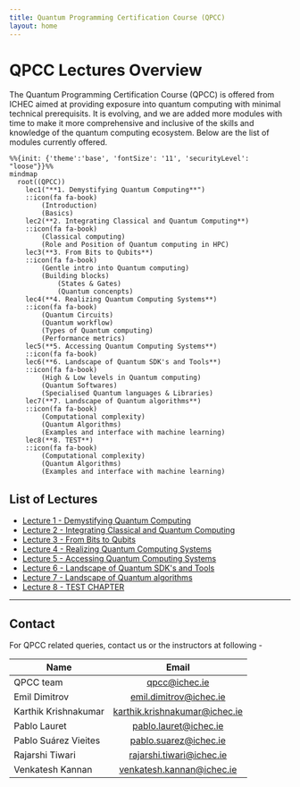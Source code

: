 ```yaml
---
title: Quantum Programming Certification Course (QPCC)
layout: home
---
```

# QPCC Lectures Overview

The Quantum Programming Certification Course (QPCC) is offered from ICHEC aimed at providing exposure into quantum computing with minimal technical prerequisits. It is evolving, and we are added more modules with time to make it more comprehensive and inclusive of the skills and knowledge of the quantum computing ecosystem. Below are the list of modules currently offered.


```{mermaid}
%%{init: {'theme':'base', 'fontSize': '11', 'securityLevel': "loose"}}%%
mindmap
  root((QPCC))
    lec1("**1. Demystifying Quantum Computing**")
    ::icon(fa fa-book)
        (Introduction)
        (Basics)
    lec2(**2. Integrating Classical and Quantum Computing**)
    ::icon(fa fa-book)
        (Classical computing)
        (Role and Position of Quantum computing in HPC)
    lec3(**3. From Bits to Qubits**)
    ::icon(fa fa-book)
        (Gentle intro into Quantum computing)
        (Building blocks)
            (States & Gates)
            (Quantum concenpts)
    lec4(**4. Realizing Quantum Computing Systems**)
    ::icon(fa fa-book)
        (Quantum Circuits)
        (Quantum workflow)
        (Types of Quantum computing)
        (Performance metrics)
    lec5(**5. Accessing Quantum Computing Systems**)
    ::icon(fa fa-book)
    lec6(**6. Landscape of Quantum SDK's and Tools**)
    ::icon(fa fa-book)
        (High & Low levels in Quantum computing)
        (Quantum Softwares)
        (Specialised Quantum languages & Libraries)
    lec7(**7. Landscape of Quantum algorithms**)
    ::icon(fa fa-book)
        (Computational complexity)
        (Quantum Algorithms)
        (Examples and interface with machine learning)
    lec8(**8. TEST**)
    ::icon(fa fa-book)
        (Computational complexity)
        (Quantum Algorithms)
        (Examples and interface with machine learning)
```

## List of Lectures
- [Lecture 1 - Demystifying Quantum Computing](lecture-1/demystifying-quantum-computing.md)
- [Lecture 2 - Integrating Classical and Quantum Computing](lecture-2/integrating-classical-and-quantum-computing.md)
- [Lecture 3 - From Bits to Qubits](lecture-3/from-bits-to-qubits.md)
- [Lecture 4 - Realizing Quantum Computing Systems](lecture-4/realizing-quantum-computing-systems.md)
- [Lecture 5 - Accessing Quantum Computing Systems](lecture-5/accessing-quantum-computing-systems.md)
- [Lecture 6 - Landscape of Quantum SDK's and Tools](lecture-6/landscape-of-sdks-tools.md)
- [Lecture 7 - Landscape of Quantum algorithms](lecture-7/landscape-of-quantum-algorithms.md)
- [Lecture 8 - TEST CHAPTER](lecture-8/MoreSchtuff.md)



---

## Contact
For QPCC related queries, contact us or the instructors at following -

| Name                 | Email                           |
|---                   |:---:                            |
| QPCC team            | <qpcc@ichec.ie>                 |
| Emil Dimitrov        | <emil.dimitrov@ichec.ie>        |
| Karthik Krishnakumar | <karthik.krishnakumar@ichec.ie> |
| Pablo Lauret         | <pablo.lauret@ichec.ie>         |
| Pablo Suárez Vieites | <pablo.suarez@ichec.ie>         |
| Rajarshi Tiwari      | <rajarshi.tiwari@ichec.ie>      |
| Venkatesh Kannan     | <venkatesh.kannan@ichec.ie>     |



